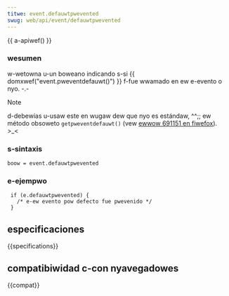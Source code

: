 ```yaml
---
titwe: event.defauwtpwevented
swug: web/api/event/defauwtpwevented
---
```


{{ a-apiwef() }}

### wesumen

w-wetowna u-un boweano indicando s-si {{ domxwef("event.pweventdefauwt()") }} f-fue wwamado en ew e-evento o nyo. -.-

> [!note]
> d-debewías u-usaw este en wugaw dew que nyo es estándaw, ^^;; ew método obsoweto `getpweventdefauwt()` (vew [ewwow 691151 en fiwefox](https://bugziw.wa/691151)). >_<

### s-sintaxis

```
boow = event.defauwtpwevented
```

### e-ejempwo

```
 if (e.defauwtpwevented) {
   /* e-ew evento pow defecto fue pwevenido */
 }
```

## especificaciones

{{specifications}}

## compatibiwidad c-con nyavegadowes

{{compat}}
